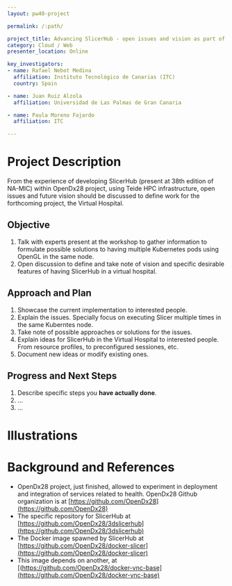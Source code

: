 ```yaml
---
layout: pw40-project

permalink: /:path/

project_title: Advancing SlicerHub - open issues and vision as part of a virtual hospital
category: Cloud / Web
presenter_location: Online

key_investigators:
- name: Rafael Nebot Medina
  affiliation: Instituto Tecnológico de Canarias (ITC)
  country: Spain

- name: Juan Ruiz Alzola
  affiliation: Universidad de Las Palmas de Gran Canaria

- name: Paula Moreno Fajardo
  affiliation: ITC

---
```


# Project Description

From the experience of developing SlicerHub (present at 38th edition of NA-MIC) within OpenDx28 project, using Teide HPC infrastructure, open issues and future vision should be discussed to 
define work for the forthcoming project, the Virtual Hospital.

## Objective

<!-- Describe here WHAT you would like to achieve (what you will have as end result). -->

1. Talk with experts present at the workshop to gather information to formulate possible solutions to having multiple Kubernetes pods using OpenGL in the same node.
2. Open discussion to define and take note of vision and specific desirable features of having SlicerHub in a virtual hospital. 

## Approach and Plan

<!-- Describe here HOW you would like to achieve the objectives stated above. -->

1. Showcase the current implementation to interested people.
2. Explain the issues. Specially focus on executing Slicer multiple times in the same Kuberntes node.
3. Take note of possible approaches or solutions for the issues.
4. Explain ideas for SlicerHub in the Virtual Hospital to interested people. From resource profiles, to preconfigured sessiones, etc.
5. Document new ideas or modify existing ones.

## Progress and Next Steps

<!-- Update this section as you make progress, describing of what you have ACTUALLY DONE.
     If there are specific steps that you could not complete then you can describe them here, too. -->

1. Describe specific steps you **have actually done**.
1. ...
1. ...

# Illustrations

<!-- Add pictures and links to videos that demonstrate what has been accomplished.
![Description of picture](Example2.jpg)
![Some more images](Example2.jpg)
-->

# Background and References

- OpenDx28 project, just finished, allowed to experiment in deployment and integration of services related to health. OpenDx28 Github organization is at [https://github.com/OpenDx28](https://github.com/OpenDx28)
- The specific repository for SlicerHub at [https://github.com/OpenDx28/3dslicerhub](https://github.com/OpenDx28/3dslicerhub)
- The Docker image spawned by SlicerHub at [https://github.com/OpenDx28/docker-slicer](https://github.com/OpenDx28/docker-slicer)
- This image depends on another, at [(https://github.com/OpenDx28/docker-vnc-base](https://github.com/OpenDx28/docker-vnc-base)
